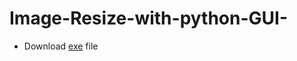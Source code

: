 # Image-Resize-with-python-GUI-
* Download [exe](https://drive.google.com/file/d/1lBXJd053I08kEsn9iCI4-tPtVoyZj5Dl/view?usp=sharing) file
